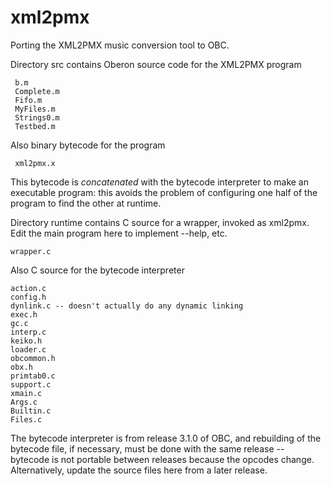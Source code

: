 # xml2pmx
Porting the XML2PMX music conversion tool to OBC.

Directory src contains Oberon source code for the XML2PMX program

     b.m
     Complete.m
     Fifo.m
     MyFiles.m
     Strings0.m
     Testbed.m

Also binary bytecode for the program

     xml2pmx.x

This bytecode is *concatenated* with the bytecode interpreter to make
an executable program: this avoids the problem of configuring one half
of the program to find the other at runtime.

Directory runtime contains C source for a wrapper, invoked as xml2pmx.
Edit the main program here to implement --help, etc.

    wrapper.c

Also C source for the bytecode interpreter

    action.c
    config.h
    dynlink.c -- doesn't actually do any dynamic linking
    exec.h
    gc.c
    interp.c
    keiko.h
    loader.c
    obcommon.h
    obx.h
    primtab0.c
    support.c
    xmain.c
    Args.c
    Builtin.c
    Files.c

The bytecode interpreter is from release 3.1.0 of OBC, and rebuilding
of the bytecode file, if necessary, must be done with the same release
-- bytecode is not portable between releases because the opcodes
change.  Alternatively, update the source files here from a later
release.
